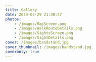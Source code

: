 ```yaml
---
title: Gallery
date: 2024-02-29 21:40:47
photos: 
    - /images/MapScreen.png
    - /images/WalkRouteDetails.png
    - /images/SightsScreen.png
    - /images/SightDetails.png
cover: /images/bandstand.jpg
cover_thumbnail: /images/bandstand.jpg
coveronly: true
---
```

